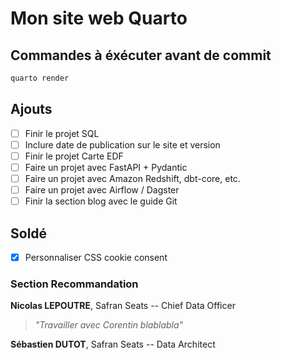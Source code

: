 # Mon site web Quarto

## Commandes à éxécuter avant de commit

```powershell
quarto render
```

## Ajouts

- [ ] Finir le projet SQL
- [ ] Inclure date de publication sur le site et version
- [ ] Finir le projet Carte EDF
- [ ] Faire un projet avec FastAPI + Pydantic
- [ ] Faire un projet avec Amazon Redshift, dbt-core, etc.
- [ ] Faire un projet avec Airflow / Dagster
- [ ] Finir la section blog avec le guide Git

## Soldé

- [x] Personnaliser CSS cookie consent 

### Section Recommandation

**Nicolas LEPOUTRE**, Safran Seats -- Chief Data Officer

> *"Travailler avec Corentin blablabla"*

**Sébastien DUTOT**, Safran Seats -- Data Architect